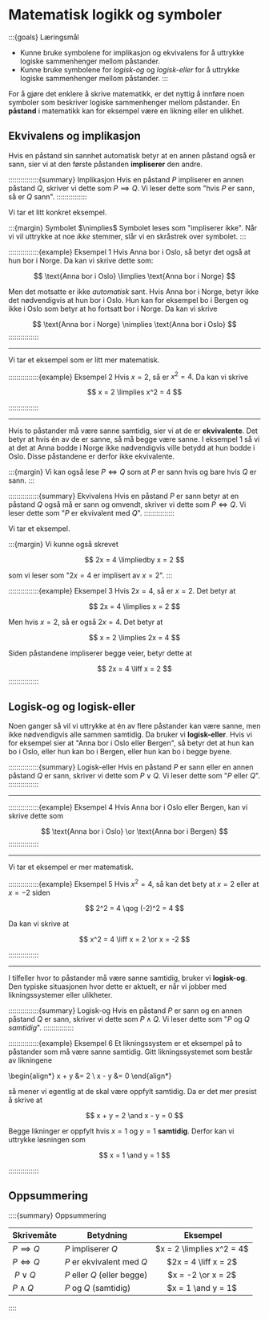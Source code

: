 # Matematisk logikk og symboler


:::{goals} Læringsmål
* Kunne bruke symbolene for implikasjon og ekvivalens for å uttrykke logiske sammenhenger mellom påstander.
* Kunne bruke symbolene for *logisk-og* og *logisk-eller* for å uttrykke logiske sammenhenger mellom påstander.
:::

For å gjøre det enklere å skrive matematikk, er det nyttig å innføre noen symboler som beskriver logiske sammenhenger mellom påstander. En **påstand** i matematikk kan for eksempel være en likning eller en ulikhet. 


## Ekvivalens og implikasjon
Hvis en påstand sin sannhet automatisk betyr at en annen påstand også er sann, sier vi at den første påstanden **impliserer** den andre. 


:::::::::::::::{summary} Implikasjon
Hvis en påstand $P$ impliserer en annen påstand $Q$, skriver vi dette som $P \implies Q$. Vi leser dette som "hvis $P$ er sann, så er $Q$ sann". 
:::::::::::::::


Vi tar et litt konkret eksempel. 


:::{margin} Symbolet $\nimplies$
Symbolet leses som "impliserer ikke". Når vi vil uttrykke at noe *ikke* stemmer, slår vi en skråstrek over symbolet.
:::

:::::::::::::::{example} Eksempel 1
Hvis Anna bor i Oslo, så betyr det også at hun bor i Norge. Da kan vi skrive dette som:

$$
\text{Anna bor i Oslo} \limplies \text{Anna bor i Norge}
$$

Men det motsatte er ikke *automatisk* sant. Hvis Anna bor i Norge, betyr ikke det nødvendigvis at hun bor i Oslo. Hun kan for eksempel bo i Bergen og ikke i Oslo som betyr at ho fortsatt bor i Norge. Da kan vi skrive 

$$
\text{Anna bor i Norge} \nimplies \text{Anna bor i Oslo}
$$
:::::::::::::::

---

Vi tar et eksempel som er litt mer matematisk. 

:::::::::::::::{example} Eksempel 2
Hvis $x = 2$, så er $x^2 = 4$. Da kan vi skrive 

$$
x = 2 \limplies x^2 = 4
$$

:::::::::::::::

---

Hvis to påstander må være sanne samtidig, sier vi at de er **ekvivalente**. Det betyr at hvis én av de er sanne, så må begge være sanne. I eksempel 1 så vi at det at Anna bodde i Norge ikke nødvendigvis ville betydd at hun bodde i Oslo. Disse påstandene er derfor ikke ekvivalente. 

:::{margin}
Vi kan også lese $P \iff Q$ som at $P$ er sann hvis og bare hvis $Q$ er sann.
:::

:::::::::::::::{summary} Ekvivalens
Hvis en påstand $P$ er sann betyr at en påstand $Q$ også må er sann og omvendt, skriver vi dette som $P \iff Q$. Vi leser dette som "$P$ er ekvivalent med $Q$". 
:::::::::::::::

Vi tar et eksempel.

:::{margin}
Vi kunne også skrevet 

$$
2x = 4 \limpliedby x = 2
$$

som vi leser som "$2x = 4$ er implisert av $x = 2$". 
:::

:::::::::::::::{example} Eksempel 3
Hvis $2x = 4$, så er $x = 2$. Det betyr at 

$$
2x = 4 \limplies x = 2
$$

Men hvis $x = 2$, så er også $2x = 4$. Det betyr at 

$$
x = 2 \limplies 2x = 4
$$

Siden påstandene impliserer begge veier, betyr dette at 

$$
2x = 4 \liff x = 2
$$
:::::::::::::::



## Logisk-og og logisk-eller

Noen ganger så vil vi uttrykke at én av flere påstander kan være sanne, men ikke nødvendigvis alle sammen samtidig. Da bruker vi **logisk-eller**. Hvis vi for eksempel sier at "Anna bor i Oslo eller Bergen", så betyr det at hun kan bo i Oslo, eller hun kan bo i Bergen, eller hun kan bo i begge byene. 

:::::::::::::::{summary} Logisk-eller
Hvis en påstand $P$ er sann eller en annen påstand $Q$ er sann, skriver vi dette som $P \lor Q$. Vi leser dette som "$P$ eller $Q$". 
:::::::::::::::


---

:::::::::::::::{example} Eksempel 4
Hvis Anna bor i Oslo eller Bergen, kan vi skrive dette som 

$$
\text{Anna bor i Oslo} \or \text{Anna bor i Bergen}
$$
:::::::::::::::

---

Vi tar et eksempel er mer matematisk.

:::::::::::::::{example} Eksempel 5
Hvis $x^2 = 4$, så kan det bety at $x = 2$ eller at $x = -2$ siden 

$$
2^2 = 4 \qog (-2)^2 = 4
$$

Da kan vi skrive at 

$$
x^2 = 4 \liff x = 2 \or x = -2
$$

:::::::::::::::


---


I tilfeller hvor to påstander må være sanne samtidig, bruker vi **logisk-og**. Den typiske situasjonen hvor dette er aktuelt, er når vi jobber med likningssystemer eller ulikheter. 


:::::::::::::::{summary} Logisk-og
Hvis en påstand $P$ er sann og en annen påstand $Q$ er sann, skriver vi dette som $P \land Q$. Vi leser dette som "$P$ og $Q$ *samtidig*". 
:::::::::::::::

:::::::::::::::{example} Eksempel 6
Et likningssystem er et eksempel på to påstander som må være sanne samtidig. Gitt likningssystemet som består av likningene

\begin{align*}
x + y &= 2 \\
x - y &= 0
\end{align*}

så mener vi egentlig at de skal være oppfylt samtidig. Da er det mer presist å skrive at 

$$
x + y = 2 \and x - y = 0
$$

Begge likninger er oppfylt hvis $x = 1$ og $y = 1$ **samtidig**. Derfor kan vi uttrykke løsningen som

$$
x = 1 \and y = 1
$$

:::::::::::::::



## Oppsummering

::::{summary} Oppsummering

| Skrivemåte | Betydning | Eksempel |
|---|---|:---:|
| $P \implies Q$ | $P$ impliserer $Q$ | $x = 2 \limplies x^2 = 4$ | 
| $P \iff Q$ | $P$ er ekvivalent med $Q$ | $2x = 4 \liff x = 2$ |
| $P \lor Q$ | $P$ eller $Q$ (eller begge) | $x = -2 \or x = 2$ |
| $P \land Q$ | $P$ og $Q$ (samtidig) | $x = 1 \and y = 1$ |
::::